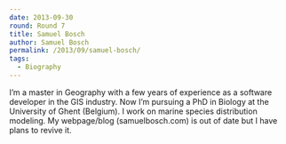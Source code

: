 ```yaml
---
date: 2013-09-30
round: Round 7
title: Samuel Bosch
author: Samuel Bosch
permalink: /2013/09/samuel-bosch/
tags:
  - Biography
---
```

I&#8217;m a master in Geography with a few years of experience as a software developer in the GIS industry. Now I&#8217;m pursuing a PhD in Biology at the University of Ghent (Belgium). I work on marine species distribution modeling. My webpage/blog (samuelbosch.com) is out of date but I have plans to revive it.
